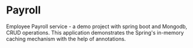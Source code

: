 # Payroll
Employee Payroll service - a demo project with spring boot and Mongodb, CRUD operations.
This application demonstrates the Spring's in-memory caching mechanism with the help of annotations.
